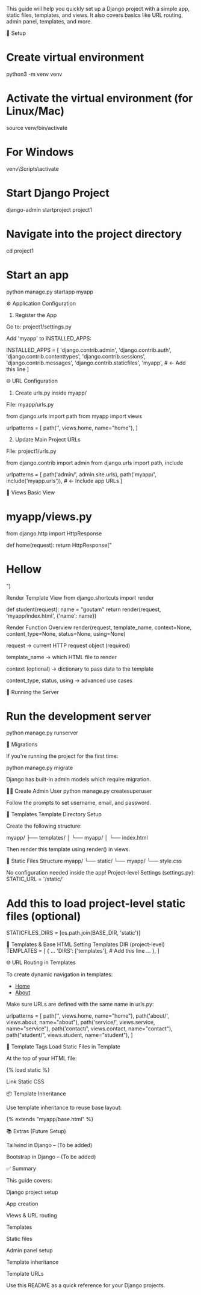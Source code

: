 This guide will help you quickly set up a Django project with a simple app, static files, templates, and views. It also covers basics like URL routing, admin panel, templates, and more.

🔧 Setup
# Create virtual environment
python3 -m venv venv 

# Activate the virtual environment (for Linux/Mac)
source venv/bin/activate

# For Windows
venv\Scripts\activate

# Start Django Project
django-admin startproject project1

# Navigate into the project directory
cd project1

# Start an app
python manage.py startapp myapp

⚙️ Application Configuration
1. Register the App

Go to: project1/settings.py

Add 'myapp' to INSTALLED_APPS:

INSTALLED_APPS = [
    'django.contrib.admin',
    'django.contrib.auth',
    'django.contrib.contenttypes',
    'django.contrib.sessions',
    'django.contrib.messages',
    'django.contrib.staticfiles',
    'myapp',  # ← Add this line
]

🌐 URL Configuration
1. Create urls.py inside myapp/

File: myapp/urls.py

from django.urls import path 
from myapp import views

urlpatterns = [
    path('', views.home, name="home"),
]

2. Update Main Project URLs

File: project1/urls.py

from django.contrib import admin
from django.urls import path, include

urlpatterns = [
    path('admin/', admin.site.urls),
    path('myapp/', include('myapp.urls')),  # ← Include app URLs
]

👀 Views
Basic View
# myapp/views.py
from django.http import HttpResponse

def home(request):
    return HttpResponse("<h1>Hellow</h1>")

Render Template View
from django.shortcuts import render

def student(request):
    name = "goutam"
    return render(request, 'myapp/index.html', {'name': name})

Render Function Overview
render(request, template_name, context=None, content_type=None, status=None, using=None)


request → current HTTP request object (required)

template_name → which HTML file to render

context (optional) → dictionary to pass data to the template

content_type, status, using → advanced use cases

🚀 Running the Server
# Run the development server
python manage.py runserver

🧱 Migrations

If you're running the project for the first time:

python manage.py migrate


Django has built-in admin models which require migration.

👮‍♂️ Create Admin User
python manage.py createsuperuser


Follow the prompts to set username, email, and password.

📝 Templates
Template Directory Setup

Create the following structure:

myapp/
├── templates/
│   └── myapp/
│       └── index.html


Then render this template using render() in views.

🎨 Static Files
Structure
myapp/
└── static/
    └── myapp/
        └── style.css

No configuration needed inside the app!
Project-level Settings (settings.py):
STATIC_URL = '/static/'

# Add this to load project-level static files (optional)
STATICFILES_DIRS = [os.path.join(BASE_DIR, 'static')]

🧩 Templates & Base HTML
Setting Templates DIR (project-level)
TEMPLATES = [
    {
        ...
        'DIRS': ['templates'],  # Add this line
        ...
    },
]

🌐 URL Routing in Templates

To create dynamic navigation in templates:

<ul>
    <li><a href="{% url 'home' %}">Home</a></li>
    <li><a href="{% url 'about' %}">About</a></li>
</ul>


Make sure URLs are defined with the same name in urls.py:

urlpatterns = [
    path('', views.home, name="home"),
    path('about/', views.about, name="about"),
    path('service/', views.service, name="service"),
    path('contact/', views.contact, name="contact"),
    path("student/", views.student, name="student"),
]

🧠 Template Tags
Load Static Files in Template

At the top of your HTML file:

{% load static %}

Link Static CSS
<link rel="stylesheet" href="{% static 'myapp/style.css' %}">

📦 Template Inheritance

Use template inheritance to reuse base layout:

{% extends "myapp/base.html" %}

📚 Extras (Future Setup)

Tailwind in Django – (To be added)

Bootstrap in Django – (To be added)

✅ Summary

This guide covers:

Django project setup

App creation

Views & URL routing

Templates

Static files

Admin panel setup

Template inheritance

Template URLs

Use this README as a quick reference for your Django projects.